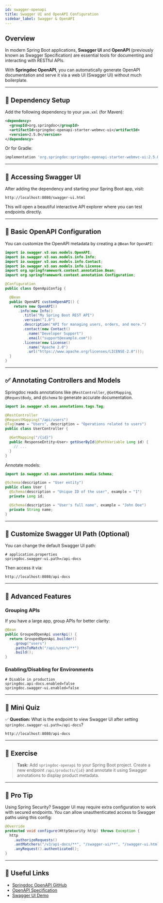 ```yaml
---
id: swagger-openapi
title: Swagger UI and OpenAPI Configuration
sidebar_label: Swagger & OpenAPI
---
```


## Overview

In modern Spring Boot applications, **Swagger UI** and **OpenAPI** (previously known as Swagger Specification) are essential tools for documenting and interacting with RESTful APIs.

With **Springdoc OpenAPI**, you can automatically generate OpenAPI documentation and serve it via a web UI (Swagger UI) without much boilerplate.

---

## 🔧 Dependency Setup

Add the following dependency to your `pom.xml` (for Maven):

```xml
<dependency>
  <groupId>org.springdoc</groupId>
  <artifactId>springdoc-openapi-starter-webmvc-ui</artifactId>
  <version>2.5.0</version>
</dependency>
````

Or for Gradle:

```groovy
implementation 'org.springdoc:springdoc-openapi-starter-webmvc-ui:2.5.0'
```

---

## 🚀 Accessing Swagger UI

After adding the dependency and starting your Spring Boot app, visit:

```
http://localhost:8080/swagger-ui.html
```

This will open a beautiful interactive API explorer where you can test endpoints directly.

---

## 🧩 Basic OpenAPI Configuration

You can customize the OpenAPI metadata by creating a `@Bean` for `OpenAPI`:

```java
import io.swagger.v3.oas.models.OpenAPI;
import io.swagger.v3.oas.models.info.Info;
import io.swagger.v3.oas.models.info.Contact;
import io.swagger.v3.oas.models.info.License;
import org.springframework.context.annotation.Bean;
import org.springframework.context.annotation.Configuration;

@Configuration
public class OpenApiConfig {

  @Bean
  public OpenAPI customOpenAPI() {
    return new OpenAPI()
      .info(new Info()
        .title("My Spring Boot REST API")
        .version("1.0")
        .description("API for managing users, orders, and more.")
        .contact(new Contact()
          .name("Developer Support")
          .email("support@example.com"))
        .license(new License()
          .name("Apache 2.0")
          .url("https://www.apache.org/licenses/LICENSE-2.0")));
  }
}
```

---

## ✅ Annotating Controllers and Models

Springdoc reads annotations like `@RestController`, `@GetMapping`, `@RequestBody`, and `@Schema` to generate accurate documentation.

```java
import io.swagger.v3.oas.annotations.tags.Tag;

@RestController
@RequestMapping("/api/users")
@Tag(name = "Users", description = "Operations related to users")
public class UserController {

  @GetMapping("/{id}")
  public ResponseEntity<User> getUserById(@PathVariable Long id) {
    // ...
  }
}
```

Annotate models:

```java
import io.swagger.v3.oas.annotations.media.Schema;

@Schema(description = "User entity")
public class User {
  @Schema(description = "Unique ID of the user", example = "1")
  private Long id;

  @Schema(description = "User's full name", example = "John Doe")
  private String name;
}
```

---

## 📌 Customize Swagger UI Path (Optional)

You can change the default Swagger UI path:

```properties
# application.properties
springdoc.swagger-ui.path=/api-docs
```

Then access it via:

```
http://localhost:8080/api-docs
```

---

## 📎 Advanced Features

### Grouping APIs

If you have a large app, group APIs for better clarity:

```java
@Bean
public GroupedOpenApi userApi() {
  return GroupedOpenApi.builder()
    .group("users")
    .pathsToMatch("/api/users/**")
    .build();
}
```

### Enabling/Disabling for Environments

```properties
# Disable in production
springdoc.api-docs.enabled=false
springdoc.swagger-ui.enabled=false
```

---

## 📘 Mini Quiz

✅ **Question:** What is the endpoint to view Swagger UI after setting `springdoc.swagger-ui.path=/api-docs`?

`http://localhost:8080/api-docs`

---

## 🧪 Exercise

> **Task:** Add `springdoc-openapi` to your Spring Boot project. Create a new endpoint `/api/products/{id}` and annotate it using Swagger annotations to display product metadata.

---

## 🧠 Pro Tip

Using Spring Security? Swagger UI may require extra configuration to work with secured endpoints. You can allow unauthenticated access to Swagger paths using this config:

```java
@Override
protected void configure(HttpSecurity http) throws Exception {
  http
    .authorizeRequests()
    .antMatchers("/v3/api-docs/**", "/swagger-ui/**", "/swagger-ui.html").permitAll()
    .anyRequest().authenticated();
}
```

---

## 🔗 Useful Links

- [Springdoc OpenAPI GitHub](https://github.com/springdoc/springdoc-openapi)
- [OpenAPI Specification](https://swagger.io/specification/)
- [Swagger UI Demo](https://petstore.swagger.io/)
